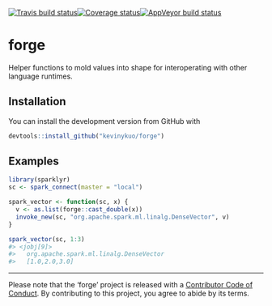 
[![Travis build
status](https://travis-ci.org/kevinykuo/forge.svg?branch=master)](https://travis-ci.org/kevinykuo/forge)[![Coverage
status](https://codecov.io/gh/kevinykuo/forge/branch/master/graph/badge.svg)](https://codecov.io/github/kevinykuo/forge?branch=master)[![AppVeyor
build
status](https://ci.appveyor.com/api/projects/status/github/kevinykuo/forge?branch=master&svg=true)](https://ci.appveyor.com/project/kevinykuo/forge)

<!-- README.md is generated from README.Rmd. Please edit that file -->

# forge

Helper functions to mold values into shape for interoperating with other
language runtimes.

## Installation

You can install the development version from GitHub with

``` r
devtools::install_github("kevinykuo/forge")
```

## Examples

``` r
library(sparklyr)
sc <- spark_connect(master = "local")

spark_vector <- function(sc, x) {
  v <- as.list(forge::cast_double(x))
  invoke_new(sc, "org.apache.spark.ml.linalg.DenseVector", v)
}

spark_vector(sc, 1:3)
#> <jobj[9]>
#>   org.apache.spark.ml.linalg.DenseVector
#>   [1.0,2.0,3.0]
```

-----

Please note that the ‘forge’ project is released with a [Contributor
Code of Conduct](.github/CODE_OF_CONDUCT.md). By contributing to this
project, you agree to abide by its terms.
